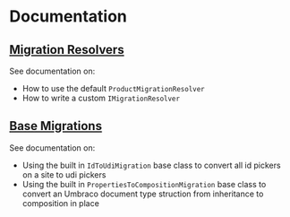 # Documentation

## [Migration Resolvers](src/master/Documentation/MigrationResolvers)
See documentation on:
 - How to use the default `ProductMigrationResolver`
 - How to write a custom `IMigrationResolver`  

## [Base Migrations](src/master/Documentation/BaseMigrations)
See documentation on:
 - Using the built in `IdToUdiMigration` base class to convert all id pickers on a site to udi pickers
 - Using the built in `PropertiesToCompositionMigration` base class to convert an Umbraco document type struction from inheritance to composition in place